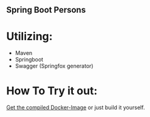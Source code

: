 Spring Boot Persons
--------------------------
Utilizing:
======
+ Maven
+ Springboot
+ Swagger (Springfox generator)

How To Try it out:
=============
[Get the compiled Docker-Image](https://hub.docker.com/r/fikun) or just build it yourself.


